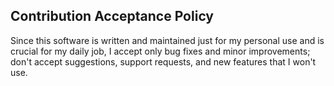 ## Contribution Acceptance Policy

Since this software is written and maintained just for my personal use and is crucial for my daily job, I accept only bug fixes and minor improvements; don't accept suggestions, support requests, and new features that I won't use.
